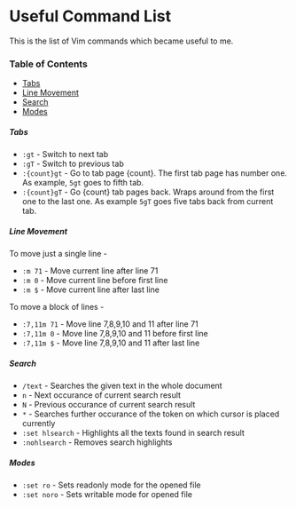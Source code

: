 
# Useful Command List
This is the list of Vim commands which became useful to me.

### Table of Contents
- [Tabs](#tabs)
- [Line Movement](#line-movement)
- [Search](#search)
- [Modes](#modes)

##### Tabs
- `:gt` - Switch to next tab
- `:gT` - Switch to previous tab
- `:{count}gt` - Go to tab page {count}. The first tab page has number one. As example, `5gt` goes to fifth tab.
- `:{count}gT` - Go {count} tab pages back. Wraps around from the first one to the last one. As example `5gT` goes five tabs back from current tab.

##### Line Movement
To move just a single line -
- `:m 71` - Move current line after line 71
- `:m 0` - Move current line before first line
- `:m $` - Move current line after last line

To move a block of lines -
- `:7,11m 71` - Move line 7,8,9,10 and 11 after line 71
- `:7,11m 0` - Move line 7,8,9,10 and 11 before first line
- `:7,11m $` - Move line 7,8,9,10 and 11 after last line


##### Search
- `/text` - Searches the given text in the whole document
- `n` - Next occurance of current search result
- `N` - Previous occurance of current search result
- `*` - Searches further occurance of the token on which cursor is placed currently
- `:set hlsearch` - Highlights all the texts found in search result
- `:nohlsearch` - Removes search highlights

##### Modes
- `:set ro` - Sets readonly mode for the opened file
- `:set noro` - Sets writable mode for opened file
